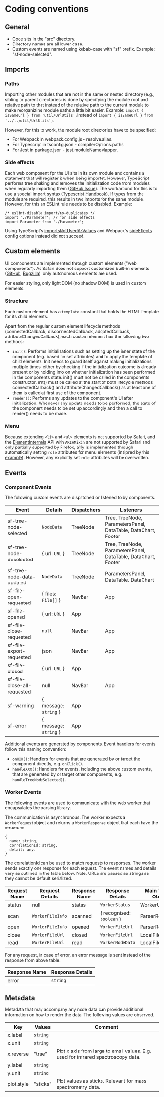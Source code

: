 # Coding conventions

## General

- Code sits in the "src" directory.
- Directory names are all lower case.
- Custom events are named using kebab-case with "sf" prefix. Example: "sf-node-selected".

## Imports

### Paths

Importing other modules that are not in the same or nested directory (e.g., sibling or parent directories) is done by specifying the module root and relative path to that instead of the relative path to the current module to make reorganizing module paths a little bit easier. Example: `import { isSameUrl } from 'util/UrlUtils';`instead of `import { isSameUrl } from '../../util/UrlUtils';`.

However, for this to work, the module root directories have to be specified:

- For Webpack in webpack.config.js - resolve.alias.
- For Typescript in tsconfig.json - compilerOptions.paths.
- For Jest in package.json - jest.moduleNameMapper.

### Side effects

Each web component fpr the UI sits in its own module and contains a statement that will register it when being importet. However, TypeScript performs tree shaking and removes the initialization code from modules when regularly importing them ([GitHub Issue](https://github.com/microsoft/TypeScript/issues/9191)). The workaround for this is to use a special import syntax ([Typescript Handbook](https://www.typescriptlang.org/docs/handbook/modules.html#import-a-module-for-side-effects-only)). If types from the module are required, this results in two imports for the same module. However, for this an ESLint rule needs to be disabled. Example:

    /* eslint-disable import/no-duplicates */
    import './Parameter'; // for side effects
    import Parameter from './Parameter';

Using TypeScript's [importsNotUsedAsValues](https://www.typescriptlang.org/tsconfig#importsNotUsedAsValues) and Webpack's [sideEffects](https://webpack.js.org/guides/tree-shaking/) config options instead did not succeed.

## Custom elements

UI components are implemented through custom elements ("web components"). As Safari does not support customized built-in elements ([GitHub](https://github.com/WebKit/standards-positions/issues/97), [Bugzilla](https://bugs.webkit.org/show_bug.cgi?id=182671)), only autonomous elements are used.

For easier styling, only light DOM (no shadow DOM) is used in custom elements.

### Structure

Each custom element has a `template` constant that holds the HTML template for its child elements.

Apart from the regular custom element lifecycle methods (connectedCallback, disconnectedCallback, adoptedCallback, attributeChangedCallback), each custom element has the following two methods:

- `init()`: Performs initializations such as setting up the inner state of the component (e.g. based on set attributes) and to apply the template of child elements. Init needs to guard itself against making initializations multiple times, either by checking if the initialization outcome is already present or by holding info on whether initialization has been performed in the components state. init() must not be called in the components constructor. init() must be called at the start of both lifecycle methods connectedCallback() and attributeChangedCallback() as at least one of them is called at first use of the component.
- `render()`: Performs any updates to the component's UI after initialization. Whenever any update needs to be performed, the state of the component needs to be set up accordingly and then a call to render() needs to be made.

### Menu

Because extending `<li>` and `<ul>` elements is not supported by Safari, and the [ElementInternals](https://developer.mozilla.org/en-US/docs/Web/API/ElementInternals) API with `ARIAMixin` are not supported by Safari and only partially supported by Firefox, a11y is implemented through automatically setting `role` attributes for menu elements (insipred by this [example](https://www.w3.org/WAI/ARIA/apg/example-index/menubar/menubar-navigation)). However, any explicitly set `role` attributes will be overwritten.

## Events

### Component Events

The following custom events are dispatched or listened to by components.

| Event                       | Details               | Dispatchers | Listeners                                                     |
| --------------------------- | --------------------- | ----------- | ------------------------------------------------------------- |
| sf-tree-node-selected       | `NodeData`            | TreeNode    | Tree, TreeNode, ParametersPanel, DataTable, DataChart, Footer |
| sf-tree-node-deselected     | { url: `URL` }        | TreeNode    | Tree, TreeNode, ParametersPanel, DataTable, DataChart, Footer |
| sf-tree-node-data-updated   | `NodeData`            | TreeNode    | ParametersPanel, DataTable, DataChart                         |
| sf-file-open-requested      | { files: `File[]` }   | NavBar      | App                                                           |
| sf-file-opened              | { url: `URL` }        | App         |                                                               |
| sf-file-close-requested     | `null`                | NavBar      | App                                                           |
| sf-file-export-requested    | json                  | NavBar      | App                                                           |
| sf-file-closed              | { url: `URL` }        | App         |                                                               |
| sf-file-close-all-requested | null                  | NavBar      | App                                                           |
| sf-warning                  | { message: `string` } | App         |                                                               |
| sf-error                    | { message: `string` } | App         |                                                               |

Additional events are generated by components. Event handlers for events follow this naming convention:

- `onXXX()`: Handlers for events that are generated by or target the component directly, e.g. `onClick()`.
- `handleXXX()`: Handlers for events, including the above custom events, that are generated by or target other components, e.g. `handleTreeNodeSelected()`.

### Worker Events

The following events are used to communicate with the web worker that encapsulates the parsing library.

The communication is asynchronous. The worker expects a `WorkerRequest`object and returns a `WorkerResponse` object that each have the structure:

```
{
  name: string,
  correlationId: string,
  detail: any,
}
```

The correlationId can be used to match requests to responses. The worker sends exactly one response for each request. The event names and details vary as outlined in the table below. Note: URLs are passed as strings as they cannot be default serialized.

| Request Name | Request Details  | Response Name | Response Details          | Main Thread Object |
| ------------ | ---------------- | ------------- | ------------------------- | ------------------ |
| status       | null             | status        | `WorkerStatus`            | WorkerUtils        |
| scan         | `WorkerFileInfo` | scanned       | { recognized: `boolean` } | ParserRepository   |
| open         | `WorkerFileInfo` | opened        | `WorkerFileUrl`           | ParserRepository   |
| close        | `WorkerFileUrl`  | closed        | `WorkerFileUrl`           | LocalFileParser    |
| read         | `WorkerFileUrl`  | read          | `WorkerNodeData`          | LocalFileParser    |

For any request, in case of error, an error message is sent instead of the response from above table.

| Response Name | Response Details |
| ------------- | ---------------- |
| error         | `string`         |

## Metadata

Metadata that may accompany any node data can provide additional information on how to render the data. The following values are observed.

| Key        | Values   | Comment                                                                           |
| ---------- | -------- | --------------------------------------------------------------------------------- |
| x.label    | `string` |                                                                                   |
| x.unit     | `string` |                                                                                   |
| x.reverse  | "true"   | Plot x axis from large to small values. E.g. used for infrared spectroscopy data. |
| y.label    | `string` |                                                                                   |
| y.unit     | `string` |                                                                                   |
| plot.style | "sticks" | Plot values as sticks. Relevant for mass spectrometry data.                       |
